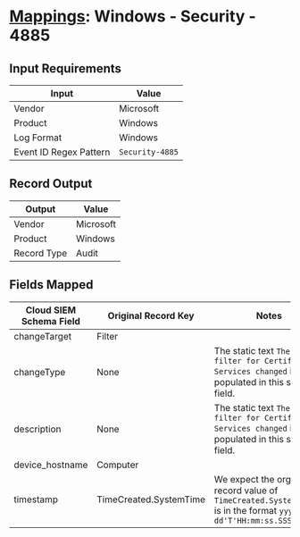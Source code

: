 # [Mappings](README.md): Windows - Security - 4885

## Input Requirements

|Input|Value|
|-----|-----|
|Vendor|Microsoft|
|Product|Windows|
|Log Format|Windows|
|Event ID Regex Pattern|`Security-4885`|

## Record Output

|Output|Value|
|------|-----|
|Vendor|Microsoft|
|Product|Windows|
|Record Type|Audit|

## Fields Mapped

|Cloud SIEM Schema Field|Original Record Key|Notes|
|-----------------------|-------------------|-----|
|changeTarget|Filter||
|changeType|None|The static text `The audit filter for Certificate Services changed` is populated in this schema field.|
|description|None|The static text `The audit filter for Certificate Services changed` is populated in this schema field.|
|device_hostname|Computer||
|timestamp|TimeCreated.SystemTime|We expect the orginal record value of `TimeCreated.SystemTime` is in the format `yyyy-MM-dd'T'HH:mm:ss.SSSSSSSSSZ`|

